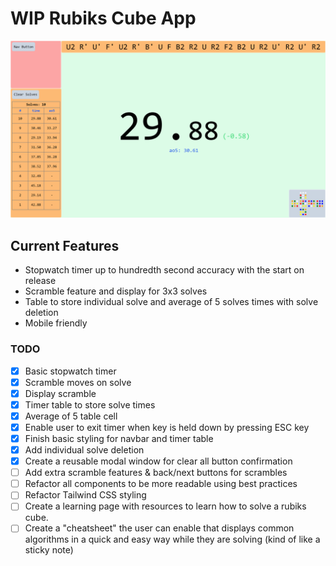 # WIP Rubiks Cube App

![webpage screenshot](https://github.com/stevenluo23/rubiks-cube-app/blob/main/screenshots/app.png?raw=true)

## Current Features

- Stopwatch timer up to hundredth second accuracy with the start on release
- Scramble feature and display for 3x3 solves
- Table to store individual solve and average of 5 solves times with solve deletion
- Mobile friendly

### TODO

- [x] Basic stopwatch timer
- [x] Scramble moves on solve
- [x] Display scramble
- [x] Timer table to store solve times
- [x] Average of 5 table cell
- [x] Enable user to exit timer when key is held down by pressing ESC key
- [x] Finish basic styling for navbar and timer table
- [x] Add individual solve deletion
- [x] Create a reusable modal window for clear all button confirmation
- [ ] Add extra scramble features & back/next buttons for scrambles
- [ ] Refactor all components to be more readable using best practices
- [ ] Refactor Tailwind CSS styling
- [ ] Create a learning page with resources to learn how to solve a rubiks cube.
- [ ] Create a "cheatsheet" the user can enable that displays common algorithms in a quick and easy way while they are solving (kind of like a sticky note)
